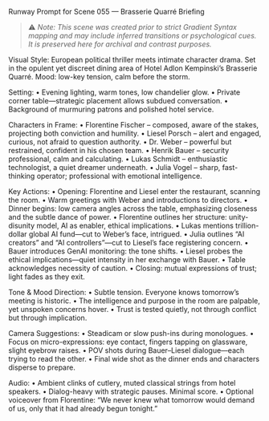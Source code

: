Runway Prompt for Scene 055 — Brasserie Quarré Briefing

> ⚠️ *Note: This scene was created prior to strict Gradient Syntax mapping and may include inferred transitions or psychological cues. It is preserved here for archival and contrast purposes.*

Visual Style: European political thriller meets intimate character drama. Set in the opulent yet discreet dining area of Hotel Adlon Kempinski’s Brasserie Quarré. Mood: low-key tension, calm before the storm.

Setting:
	•	Evening lighting, warm tones, low chandelier glow.
	•	Private corner table—strategic placement allows subdued conversation.
	•	Background of murmuring patrons and polished hotel service.

Characters in Frame:
	•	Florentine Fischer – composed, aware of the stakes, projecting both conviction and humility.
	•	Liesel Porsch – alert and engaged, curious, not afraid to question authority.
	•	Dr. Weber – powerful but restrained, confident in his chosen team.
	•	Henrik Bauer – security professional, calm and calculating.
	•	Lukas Schmidt – enthusiastic technologist, a quiet dreamer underneath.
	•	Julia Vogel – sharp, fast-thinking operator; professional with emotional intelligence.

Key Actions:
	•	Opening: Florentine and Liesel enter the restaurant, scanning the room.
	•	Warm greetings with Weber and introductions to directors.
	•	Dinner begins: low camera angles across the table, emphasizing closeness and the subtle dance of power.
	•	Florentine outlines her structure: unity-disunity model, AI as enabler, ethical implications.
	•	Lukas mentions trillion-dollar global AI fund—cut to Weber’s face, intrigued.
	•	Julia outlines “AI creators” and “AI controllers”—cut to Liesel’s face registering concern.
	•	Bauer introduces GenAI monitoring: the tone shifts.
	•	Liesel probes the ethical implications—quiet intensity in her exchange with Bauer.
	•	Table acknowledges necessity of caution.
	•	Closing: mutual expressions of trust; light fades as they exit.

Tone & Mood Direction:
	•	Subtle tension. Everyone knows tomorrow’s meeting is historic.
	•	The intelligence and purpose in the room are palpable, yet unspoken concerns hover.
	•	Trust is tested quietly, not through conflict but through implication.

Camera Suggestions:
	•	Steadicam or slow push-ins during monologues.
	•	Focus on micro-expressions: eye contact, fingers tapping on glassware, slight eyebrow raises.
	•	POV shots during Bauer–Liesel dialogue—each trying to read the other.
	•	Final wide shot as the dinner ends and characters disperse to prepare.

Audio:
	•	Ambient clinks of cutlery, muted classical strings from hotel speakers.
	•	Dialog-heavy with strategic pauses. Minimal score.
	•	Optional voiceover from Florentine: “We never knew what tomorrow would demand of us, only that it had already begun tonight.”
